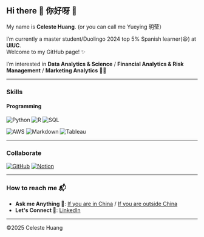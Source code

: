 ## Hi there 👋 你好呀 👋

My name is **Celeste Huang**. (or you can call me  Yueying 玥莹）

I’m currently a master student/Duolingo 2024 top 5% Spanish learner(😆) at **UIUC**.  
Welcome to my GitHub page! ✨

I’m interested in **Data Analytics & Science** / **Financial Analytics & Risk Management** / **Marketing Analytics** 👩‍🔬

---

### Skills
#### Programming
![Python](https://img.shields.io/badge/-Python-3776AB?style=for-the-badge&logo=python&logoColor=white)
![R](https://img.shields.io/badge/-R-276DC3?style=for-the-badge&logo=r&logoColor=white)
![SQL](https://img.shields.io/badge/-SQL-4479A1?style=for-the-badge&logo=mysql&logoColor=white)

![AWS](https://img.shields.io/badge/-AWS-232F3E?style=for-the-badge&logo=amazon-aws&logoColor=white)
![Markdown](https://img.shields.io/badge/-Markdown-000000?style=for-the-badge&logo=markdown&logoColor=white)
![Tableau](https://img.shields.io/badge/-Tableau-E97627?style=for-the-badge&logo=Tableau&logoColor=white)

---

### Collaborate
[![GitHub](https://img.shields.io/badge/GitHub-Profile-informational?style=for-the-badge&logo=github&logoColor=white)](https://github.com/celesteisyy)
[![Notion](https://img.shields.io/badge/Notion-Workspace-black?style=for-the-badge&logo=notion&logoColor=white)](https://www.notion.so/)

---

### How to reach me 📬
- **Ask me Anything 💁**: [If you are in China](mailto:yueying0huang@163.com) / [If you are outside China](mailto:yueying-huang@outlook.com) 
- **Let's Connect 🔗**: [LinkedIn](https://www.linkedin.com/in/yueying-huang)

---
©2025 Celeste Huang
